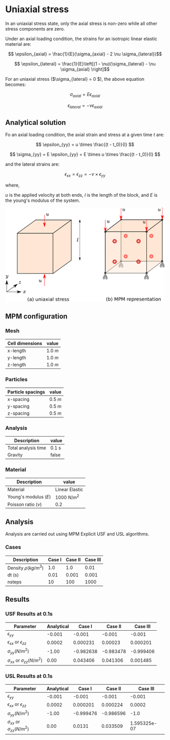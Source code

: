 # Uniaxial stress

In an uniaxial stress state, only the axial stress is non-zero while all other stress
components are zero.

Under an axial loading condition, the strains for an isotropic linear elastic material are:

$$ \epsilon_{axial} = \frac{1}{E}(\sigma_{axial} - 2 \nu \sigma_{lateral})$$

$$ \epsilon_{lateral} = \frac{1}{E}\left[(1 - \nu)(\sigma_{lateral} - \nu \sigma_{axial} \right]$$

For an uniaxial stress ($\sigma_{lateral} = 0 $), the above equation becomes:

$$ \sigma_{axial} = E \epsilon_{axial} $$

$$ \epsilon_{lateral} = - \nu \epsilon_{axial} $$

## Analytical solution

Fo an axial loading condition, the axial strain and stress at a given time $t$ are:

$$ \epsilon_{yy} = u \times \frac{(t - t_0)}{l} $$

$$ \sigma_{yy} = E \epsilon_{yy} = E \times u \times \frac{(t - t_0)}{l} $$

and the lateral strains are:

$$ \epsilon_{xx} = \epsilon_{zz} = -\nu \times \epsilon_{yy} $$

where,

$u$ is the applied velocity at both ends,
$l$ is the length of the block, and
$E$ is the young's modulus of the system.

![uniaxial stress](uniaxial-stress.png)

## MPM configuration

### Mesh

|Cell dimensions	| value		|
|-----------------------|---------------|
|x-length 		| 1.0 $m$ 	|
|y-length 		| 1.0 $m$ 	|
|z-length 		| 1.0 $m$ 	|

### Particles

|Particle spacings	| value		|
|-----------------------|---------------|
|x-spacing 		| 0.5 $m$ 	|
|y-spacing 		| 0.5 $m$ 	|
|z-spacing 		| 0.5 $m$ 	|

### Analysis

|Description		| value		|
|-----------------------|---------------|
|Total analysis time 	| 0.1 s		|
|Gravity		| false		|

### Material

|Description		| value		|
|-----------------------|---------------|
|Material	 	| Linear Elastic|
|Young's modulus ($E$)	| 1000 $N/m^2$	|
|Poisson ratio ($\nu$)	| 0.2		|

## Analysis

Analysis are carried out using MPM Explicit USF and USL algorithms.

### Cases

|Description		 | Case I	| Case II	| Case III	|
|------------------------|--------------|---------------|---------------|
|Density $\rho$($kg/m^3$)| 1.0		| 1.0		| 0.01		|
|dt (s)			 | 0.01		| 0.001		| 0.001		|
|nsteps			 | 10		| 100		| 1000		|

## Results
### USF Results at 0.1s

| Parameter				| Analytical	| Case I	| Case II 	| Case III 	|
|---------------------------------------|---------------|---------------|---------------|---------------|
|$\epsilon_{yy}$			|-0.001		|-0.001		|-0.001		|-0.001		|
|$\epsilon_{xx}$ or $\epsilon_{zz}$	| 0.0002	| 0.000231	| 0.00023	| 0.000201 	|
|$\sigma_{yy} (N/m^2)$			|-1.00		|-0.982638	|-0.983478	|-0.999406	|
|$\sigma_{xx}$ or $\sigma_{zz} (N/m^2)$	| 0.00		| 0.043406	| 0.041306	| 0.001485	|



### USL Results at 0.1s

| Parameter				| Analytical	| Case I	| Case II 	| Case III 	|
|---------------------------------------|---------------|---------------|---------------|---------------|
|$\epsilon_{yy}$			|-0.001		|-0.001		|-0.001		|-0.001		|
|$\epsilon_{xx}$ or $\epsilon_{zz}$	| 0.0002	| 0.000201	| 0.000224	| 0.0002	|
|$\sigma_{yy} (N/m^2)$			|-1.00		|-0.999476	|-0.986596	|-1.0		|
|$\sigma_{xx}$ or $\sigma_{zz} (N/m^2)$	| 0.00		| 0.0131	| 0.033509  	| 1.595325e-07 	|


